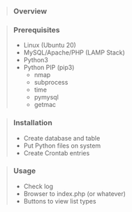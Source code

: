 > ### Overview
>

> ### Prerequisites
> 
> - Linux (Ubuntu 20) 
> - MySQL/Apache/PHP (LAMP Stack)
> - Python3
> - Python PIP (pip3)
>	- nmap
>	- subprocess
>	- time
>	- pymysql
>	- getmac

> ### Installation
>
> - Create database and table
> - Put Python files on system
> - Create Crontab entries
 
> ### Usage
> 
> - Check log
> - Browser to index.php (or whatever)
> - Buttons to view list types

